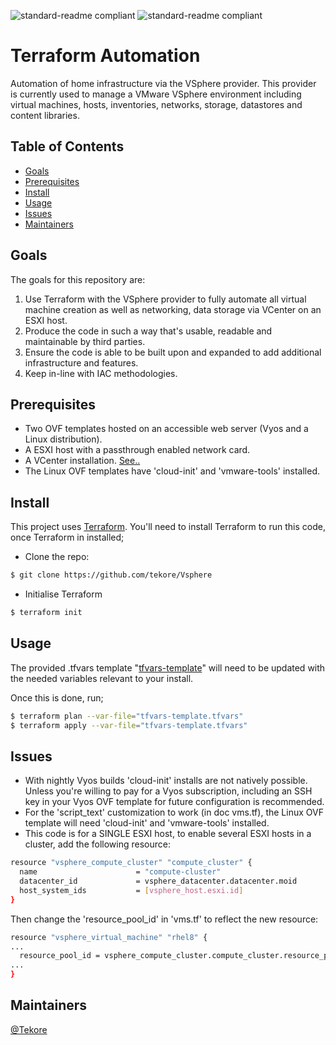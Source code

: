 ![standard-readme compliant](https://img.shields.io/badge/Terraform-6B42BC?style=for-the-badge&logo=terraform&logoColor=white) ![standard-readme compliant](https://img.shields.io/badge/VMware-231f20?style=for-the-badge&logo=VMware&logoColor=white)

# Terraform Automation

Automation of home infrastructure via the VSphere provider. This provider is currently used to manage a VMware VSphere environment including virtual machines, hosts, inventories, networks, storage, datastores and content libraries.

## Table of Contents
- [Goals](#Goals)
- [Prerequisites](#Prerequisites)
- [Install](#install)
- [Usage](#usage)
- [Issues](#Issues)
- [Maintainers](#maintainers)

## Goals
The goals for this repository are:

1. Use Terraform with the VSphere provider to fully automate all virtual machine creation as well as networking, data storage via VCenter on an ESXI host.
2. Produce the code in such a way that's usable, readable and maintainable by third parties.
3. Ensure the code is able to be built upon and expanded to add additional infrastructure and features.
4. Keep in-line with IAC methodologies.

## Prerequisites
- Two OVF templates hosted on an accessible web server (Vyos and a Linux distribution).
- A ESXI host with a passthrough enabled network card.
- A VCenter installation. [See..](https://github.com/tekore/Hypervisor-Automation)
- The Linux OVF templates have 'cloud-init' and 'vmware-tools' installed.

## Install
This project uses [Terraform](https://www.terraform.io/). You'll need to install Terraform to run this code, once Terraform in installed;
- Clone the repo:
```sh
$ git clone https://github.com/tekore/Vsphere
```

- Initialise Terraform
```sh
$ terraform init
```

## Usage
The provided .tfvars template "[tfvars-template](https://github.com/tekore/Vsphere/blob/main/tfvars-template "tfvars-template")" will need to be updated with the needed variables relevant to your install.  

Once this is done, run;
```sh
$ terraform plan --var-file="tfvars-template.tfvars"
$ terraform apply --var-file="tfvars-template.tfvars"
```

## Issues
- With nightly Vyos builds 'cloud-init' installs are not natively possible. Unless you're willing to pay for a Vyos subscription, including an SSH key in your Vyos OVF template for future configuration is recommended.
- For the 'script_text' customization to work (in doc vms.tf), the Linux OVF template will need 'cloud-init' and 'vmware-tools' installed.
- This code is for a SINGLE ESXI host, to enable several ESXI hosts in a cluster, add the following resource:
```sh
resource "vsphere_compute_cluster" "compute_cluster" {
  name                      = "compute-cluster"
  datacenter_id             = vsphere_datacenter.datacenter.moid
  host_system_ids           = [vsphere_host.esxi.id]
}
```
Then change the 'resource_pool_id' in 'vms.tf' to reflect the new resource:
```sh
resource "vsphere_virtual_machine" "rhel8" {
...
  resource_pool_id = vsphere_compute_cluster.compute_cluster.resource_pool_id
...
}
```

## Maintainers
[@Tekore](https://github.com/tekore)
